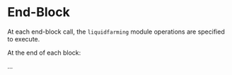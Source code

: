 <!-- order: 5 -->

# End-Block

At each end-block call, the `liquidfarming` module operations are specified to execute.

At the end of each block: 

...